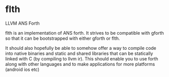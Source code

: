 # flth
LLVM ANS Forth

flth is an implementation of ANS forth. It strives to be compatible with gforth so that it can be bootstrapped with either gforth or flth.

It should also hopefully be able to somehow offer a way to compile code into native binaries and static and shared libraries that
can be statically linked with C (by compiling to llvm ir). This should enable you to use forth along with other languages and to make applications for more platforms (android ios etc)
